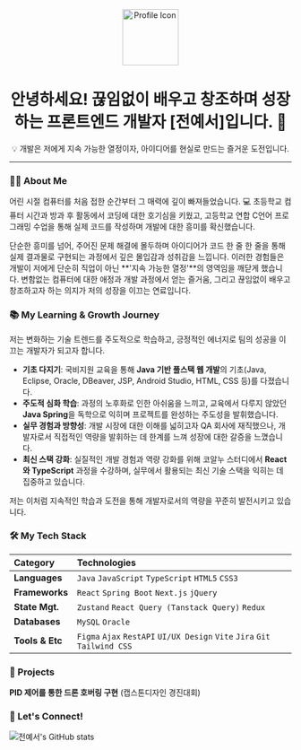 <div align="center">
  <img src="https://github.com/JeonYeseo/JeonYeseo/assets/136009893/781b0a70-87a2-4a00-afcf-f5c24b6170d4" width="100px" alt="Profile Icon">
  <h1>안녕하세요! 끊임없이 배우고 창조하며 성장하는 프론트엔드 개발자 [전예서]입니다. 🚀</h1>
  <p>💡 개발은 저에게 지속 가능한 열정이자, 아이디어를 현실로 만드는 즐거운 도전입니다.</p>
</div>

---

### 🙋‍♀️ About Me

어린 시절 컴퓨터를 처음 접한 순간부터 그 매력에 깊이 빠져들었습니다. 💻
초등학교 컴퓨터 시간과 방과 후 활동에서 코딩에 대한 호기심을 키웠고, 고등학교 연합 C언어 프로그래밍 수업을 통해 실제 코드를 작성하며 개발에 대한 흥미를 확신했습니다.

단순한 흥미를 넘어, 주어진 문제 해결에 몰두하며 아이디어가 코드 한 줄 한 줄을 통해 실제 결과물로 구현되는 과정에서 깊은 몰입감과 성취감을 느낍니다. 이러한 경험들은 개발이 저에게 단순히 직업이 아닌 **'지속 가능한 열정'**의 영역임을 깨닫게 했습니다. 변함없는 컴퓨터에 대한 애정과 개발 과정에서 얻는 즐거움, 그리고 끊임없이 배우고 창조하고자 하는 의지가 저의 성장을 이끄는 연료입니다.

### 📚 My Learning & Growth Journey

저는 변화하는 기술 트렌드를 주도적으로 학습하고, 긍정적인 에너지로 팀의 성공을 이끄는 개발자가 되고자 합니다.

*   **기초 다지기**: 국비지원 교육을 통해 **Java 기반 풀스택 웹 개발**의 기초(Java, Eclipse, Oracle, DBeaver, JSP, Android Studio, HTML, CSS 등)를 다졌습니다.
*   **주도적 심화 학습**: 과정의 노후화로 인한 아쉬움을 느끼고, 교육에서 다루지 않았던 **Java Spring**을 독학으로 익히며 프로젝트를 완성하는 주도성을 발휘했습니다.
*   **실무 경험과 방향성**: 개발 시장에 대한 이해를 넓히고자 QA 회사에 재직했으나, 개발자로서 직접적인 역량을 발휘하는 데 한계를 느껴 성장에 대한 갈증을 느꼈습니다.
*   **최신 스택 강화**: 실질적인 개발 경험과 역량 강화를 위해 코알누 스터디에서 **React와 TypeScript** 과정을 수강하며, 실무에서 활용되는 최신 기술 스택을 익히는 데 집중하고 있습니다.

저는 이처럼 지속적인 학습과 도전을 통해 개발자로서의 역량을 꾸준히 발전시키고 있습니다.

### 🛠️ My Tech Stack

| Category        | Technologies                                                |
| :-------------- | :---------------------------------------------------------- |
| **Languages**   | `Java` `JavaScript` `TypeScript` `HTML5` `CSS3`             |
| **Frameworks**  | `React` `Spring Boot` `Next.js` `jQuery`                    |
| **State Mgt.**  | `Zustand` `React Query (Tanstack Query)` `Redux`            |
| **Databases**   | `MySQL` `Oracle`                                            |
| **Tools & Etc** | `Figma` `Ajax` `RestAPI` `UI/UX Design` `Vite` `Jira` `Git` `Tailwind CSS` |

### 🔗 Projects
**PID 제어를 통한 드론 호버링 구현** (캡스톤디자인 경진대회)

### 🌱 Let's Connect!
![전예서's GitHub stats](https://github-readme-stats.vercel.app/api?username=YOUR_GITHUB_USERNAME&show_icons=true&theme=vue)
